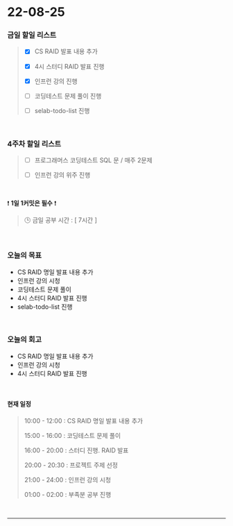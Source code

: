 # 22-08-25
 ### 금일 할일 리스트 
> - [x]  CS RAID 발표 내용 추가
>
> - [x]  4시 스터디 RAID 발표 진행
>
> - [x]  인프런 강의 진행
>
> - [ ]  코딩테스트 문제 풀이 진행
>
> - [ ]  selab-todo-list 진행

<br/>

### 4주차 할일 리스트  

> - [ ]  프로그래머스 코딩테스트 SQL 문 / 매주 2문제  
>
> - [ ]  인프런 강의 위주 진행

<br/>

❗ **1일 1커밋은 필수** ❗
> 🕒 금일 공부 시간 :  [ 7시간 ]    
  
<br/>

### 오늘의 목표
- CS RAID 명일 발표 내용 추가
- 인프런 강의 시청 
- 코딩테스트 문제 풀이
- 4시 스터디 RAID 발표 진행
- selab-todo-list 진행

<br>

### 오늘의 회고
- CS RAID 명일 발표 내용 추가
- 인프런 강의 시청 
- 4시 스터디 RAID 발표 진행

<br>

#### 현재 일정  
> 10:00 - 12:00 : CS RAID 명일 발표 내용 추가
>
> 15:00 - 16:00 : 코딩테스트 문제 풀이
>
> 16:00 - 20:00 : 스터디 진행. RAID 발표
>
> 20:00 - 20:30 : 프로젝트 주제 선정
>
> 21:00 - 24:00 : 인프런 강의 시청
>
> 01:00 - 02:00 : 부족분 공부 진행

<br/>

------------  